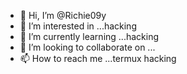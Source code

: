 - 👋 Hi, I’m @Richie09y
- 👀 I’m interested in ...hacking
- 🌱 I’m currently learning ...hacking 
- 💞️ I’m looking to collaborate on ...
- 📫 How to reach me ...termux hacking 

<!---
Richie09y/Richie09y is a ✨ special ✨ repository because its `README.md` (this file) appears on your GitHub profile.
You can click the Preview link to take a look at your changes.
--->
